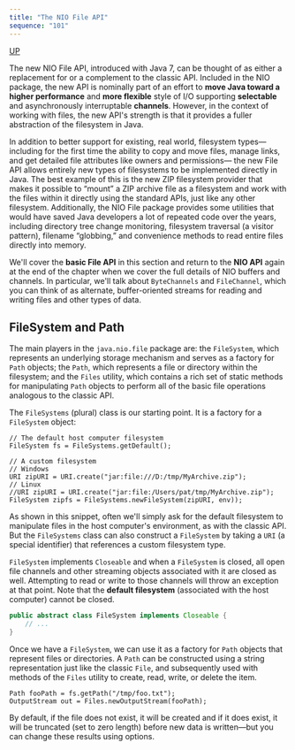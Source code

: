 ```yaml
---
title: "The NIO File API"
sequence: "101"
---
```


[UP](/java-nio.html)


The new NIO File API, introduced with Java 7,
can be thought of as either a replacement for or a complement to the classic API.
Included in the NIO package, the new API is nominally part of an effort to **move Java toward a higher performance** and
**more flexible** style of I/O supporting **selectable** and asynchronously interruptable **channels**.
However, in the context of working with files, the new API's strength is that it provides a fuller abstraction of the filesystem in Java.

In addition to better support for existing, real world, filesystem types—
including for the first time the ability to copy and move files, manage links,
and get detailed file attributes like owners and permissions—
the new File API allows entirely new types of filesystems to be implemented directly in Java.
The best example of this is the new ZIP filesystem provider
that makes it possible to “mount” a ZIP archive file as a filesystem
and work with the files within it directly using the standard APIs, just like any other filesystem.
Additionally, the NIO File package provides some utilities
that would have saved Java developers a lot of repeated code over the years,
including directory tree change monitoring, filesystem traversal (a visitor pattern),
filename “globbing,” and convenience methods to read entire files directly into memory.

We'll cover the **basic File API** in this section and return to the **NIO API** again
at the end of the chapter when we cover the full details of NIO buffers and channels.
In particular, we'll talk about `ByteChannels` and `FileChannel`,
which you can think of as alternate, buffer-oriented streams for reading and writing files and other types of data.

## FileSystem and Path

The main players in the `java.nio.file` package are: the `FileSystem`,
which represents an underlying storage mechanism and serves as a factory for `Path` objects;
the `Path`, which represents a file or directory within the filesystem;
and the `Files` utility, which contains a rich set of static methods for
manipulating `Path` objects to perform all of the basic file operations analogous to the classic API.

The `FileSystems` (plural) class is our starting point. It is a factory for a `FileSystem` object:

```text
// The default host computer filesystem
FileSystem fs = FileSystems.getDefault();

// A custom filesystem
// Windows
URI zipURI = URI.create("jar:file:///D:/tmp/MyArchive.zip");
// Linux
//URI zipURI = URI.create("jar:file:/Users/pat/tmp/MyArchive.zip");
FileSystem zipfs = FileSystems.newFileSystem(zipURI, env));
```

As shown in this snippet, often we'll simply ask for the default filesystem to manipulate files in the host computer's environment,
as with the classic API.
But the `FileSystems` class can also construct a `FileSystem` by taking a `URI` (a special identifier)
that references a custom filesystem type.

`FileSystem` implements `Closeable` and when a `FileSystem` is closed,
all open file channels and other streaming objects associated with it are closed as well.
Attempting to read or write to those channels will throw an exception at that point.
Note that the **default filesystem** (associated with the host computer) cannot be closed.

```java
public abstract class FileSystem implements Closeable {
    // ...
}
```

Once we have a `FileSystem`, we can use it as a factory for `Path` objects that represent files or directories.
A `Path` can be constructed using a string representation just like the classic `File`,
and subsequently used with methods of the `Files` utility to create, read, write, or delete the item.

```text
Path fooPath = fs.getPath("/tmp/foo.txt");
OutputStream out = Files.newOutputStream(fooPath);
```

By default, if the file does not exist, it will be created and if it does exist,
it will be truncated (set to zero length)
before new data is written—but you can change these results using options.
